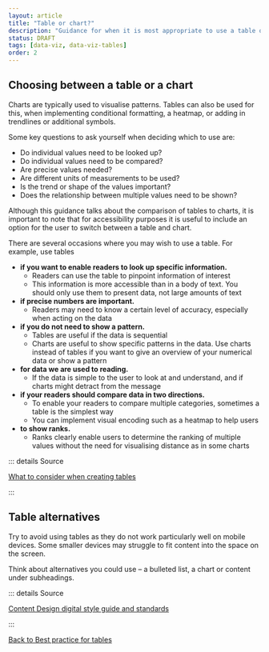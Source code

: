 ```yaml
---
layout: article
title: "Table or chart?"
description: "Guidance for when it is most appropriate to use a table over a chart"
status: DRAFT
tags: [data-viz, data-viz-tables]
order: 2 
---
```

## Choosing between a table or a chart  
  
Charts are typically used to visualise patterns. Tables can also be used for this, when implementing conditional formatting, a heatmap, or adding in trendlines or additional symbols.  
  
Some key questions to ask yourself when deciding which to use are:  

- Do individual values need to be looked up?
- Do individual values need to be compared?
- Are precise values needed?
- Are different units of measurements to be used?
- Is the trend or shape of the values important?
- Does the relationship between multiple values need to be shown?  
  
Although this guidance talks about the comparison of tables to charts, it is important to note that for accessibility purposes it is useful to include an option for the user to switch between a table and chart.  
  
There are several occasions where you may wish to use a table. For example, use tables  
  
- **if you want to enable readers to look up specific information.** 
    - Readers can use the table to pinpoint information of interest
    - This information is more accessible than in a body of text. You should only use them to present data, not large amounts of text
- **if precise numbers are important.** 
    - Readers may need to know a certain level of accuracy, especially when acting on the data
- **if you do not need to show a pattern.**
    - Tables are useful if the data is sequential
    - Charts are useful to show specific patterns in the data. Use charts instead of tables if you want to give an overview of your numerical data or show a pattern
- **for data we are used to reading.**
    - If the data is simple to the user to look at and understand, and if charts might detract from the message
- **if your readers should compare data in two directions.**
    - To enable your readers to compare multiple categories, sometimes a table is the simplest way
    - You can implement visual encoding such as a heatmap to help users
- **to show ranks.**
    - Ranks clearly enable users to determine the ranking of multiple values without the need for visualising distance as in some charts  
	

::: details Source

[What to consider when creating tables][table 1]

:::  
  
## Table alternatives  
  
Try to avoid using tables as they do not work particularly well on mobile devices. Some smaller devices may struggle to fit content into the space on the screen.  
  
Think about alternatives you could use – a bulleted list, a chart or content under subheadings. 
  
::: details Source

[Content Design digital style guide and standards][table 2]

:::

[Back to Best practice for tables](../tables-best-practice/)

[table 1]: https://blog.datawrapper.de/guide-what-to-consider-when-creating-tables/
[table 2]: https://nhsbsauk.sharepoint.com/sites/DigitalContentDesignTeam/SitePages/NHSBSA-digital-style-guide-and-standards.aspx#tables